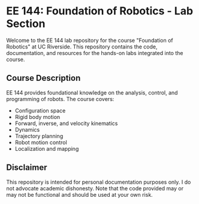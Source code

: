 # EE 144: Foundation of Robotics - Lab Section

Welcome to the EE 144 lab repository for the course "Foundation of Robotics" at UC Riverside. This repository contains the code, documentation, and resources for the hands-on labs integrated into the course.

## Course Description

EE 144 provides foundational knowledge on the analysis, control, and programming of robots. The course covers:

- Configuration space
- Rigid body motion
- Forward, inverse, and velocity kinematics
- Dynamics
- Trajectory planning
- Robot motion control
- Localization and mapping

## Disclaimer

This repository is intended for personal documentation purposes only. I do not advocate academic dishonesty. Note that the code provided may or may not be functional and should be used at your own risk.
